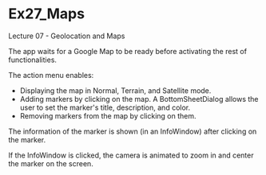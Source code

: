 # Ex27_Maps

Lecture 07 - Geolocation and Maps

The app waits for a Google Map to be ready before activating the rest of functionalities.

The action menu enables:
- Displaying the map in Normal, Terrain, and Satellite mode.
- Adding markers by clicking on the map. A BottomSheetDialog allows the user to set the marker's title, description, and color.
- Removing markers from the map by clicking on them.

The information of the marker is shown (in an InfoWindow) after clicking on the marker.

If the InfoWindow is clicked, the camera is animated to zoom in and center the marker on the screen.